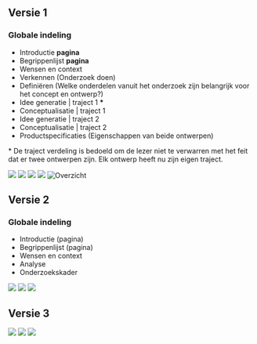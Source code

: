 

## Versie 1

### Globale indeling
* Introductie __pagina__
* Begrippenlijst __pagina__
* Wensen en context
* Verkennen (Onderzoek doen)
* Definiëren (Welke onderdelen vanuit het onderzoek zijn belangrijk voor het concept en ontwerp?)
* Idee generatie | traject 1 __*__
* Conceptualisatie | traject 1
* Idee generatie | traject 2 
* Conceptualisatie | traject 2
* Productspecificaties (Eigenschappen van beide ontwerpen)

\* De traject verdeling is bedoeld om de lezer niet te verwarren met het feit dat er twee ontwerpen zijn. Elk ontwerp heeft nu zijn eigen traject.


![](content/restructure/V1/20191104_171337.jpg)
![](content/restructure/V1/20191104_171351.jpg)
![](content/restructure/V1/20191104_171357.jpg)
![](content/restructure/V1/20191104_171403.jpg)
![Overzicht](content/restructure/V1/20191104_171411.jpg)




## Versie 2

### Globale indeling
* Introductie (pagina)
* Begrippenlijst (pagina)
* Wensen en context
* Analyse
* Onderzoekskader

![](content/restructure/V2/20191105_113714.jpg)
![](content/restructure/V2/20191105_114448.jpg)
![](content/restructure/V2/20191105_114530.jpg)


## Versie 3

![](content/restructure/V3/20191105_135016.jpg)
![](content/restructure/V3/20191105_145703.jpg)
![](content/restructure/V3/20191105_151350.jpg)
